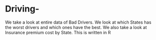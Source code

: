 # Driving-
We take a look at entire data of Bad Drivers. We look at which States has the worst drivers and which ones have the best. We also take a look at Insurance premium cost by State. This is written in R
